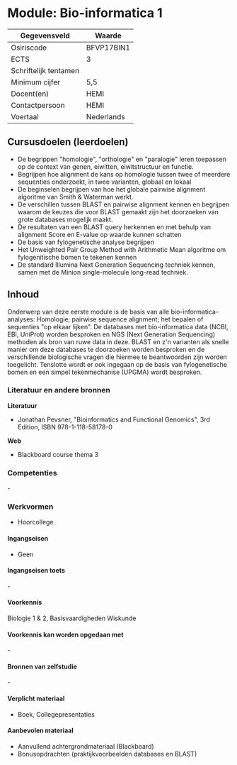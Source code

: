 # Module: Bio-informatica 1

| Gegevensveld  | Waarde |
| ------------- | ------------- |
| Osiriscode  | BFVP17BIN1  |
| ECTS  | 3 |
|  Schriftelijk tentamen |
| Minimum cijfer  | 5,5 |
| Docent(en)  | HEMI |
| Contactpersoon  | HEMI |
| Voertaal  | Nederlands |

## Cursusdoelen (leerdoelen)

- De begrippen "homologie", "orthologie" en "paralogie" leren toepassen op de context van genen, eiwitten, eiwitstructuur en functie.
- Begrijpen hoe alignment de kans op homologie tussen twee of meerdere sequenties onderzoekt, in twee varianten, globaal en lokaal
- De beginselen begrijpen van hoe het globale pairwise alignment algoritme van Smith & Waterman werkt.
- De verschillen tussen BLAST en pairwise alignment kennen en begrijpen waarom de keuzes die voor BLAST gemaakt zijn het doorzoeken van grote databases mogelijk maakt.
- De resultaten van een BLAST query herkennen en met behulp van alignment Score en E-value op waarde kunnen schatten
- De basis van fylogenetische analyse begrijpen
- Het Unweighted Pair Group Method with Arithmetic Mean algoritme om fylogenitische bomen te tekenen kennen
- De standard Illumina Next Generation Sequencing techniek kennen, samen met de Minion single-molecule long-read techniek.

## Inhoud

Onderwerp van deze eerste module is de basis van alle bio-informatica-analyses: Homologie; pairwise sequence alignment; het bepalen of sequenties "op elkaar lijken". De databases met bio-informatica data (NCBI, EBI, UniProt) worden besproken en NGS (Next Generation Sequencing) methoden als bron van ruwe data in deze. BLAST en z'n varianten als snelle manier om deze databases te doorzoeken worden besproken en de verschillende biologische vragen die hiermee te beantwoorden zijn worden toegelicht. Tenslotte wordt er ook ingegaan op de basis van fylogenetische bomen en een simpel tekenmechanise (UPGMA) wordt besproken.

### Literatuur en andere bronnen

**Literatuur**

- Jonathan Pevsner, "Bioinformatics and Functional Genomics", 3rd Edition, ISBN 978-1-118-58178-0

**Web**
- Blackboard course thema 3

### Competenties
\-

### Werkvormen  
- Hoorcollege

#### Ingangseisen 
- Geen

#### Ingangseisen toets
\- 

#### Voorkennis
Biologie 1 & 2, Basisvaardigheden Wiskunde

#### Voorkennis kan worden opgedaan met
\-

#### Bronnen van zelfstudie
\-

#### Verplicht materiaal
- Boek, Collegepresentaties

#### Aanbevolen materiaal
- Aanvullend achtergrondmateriaal (Blackboard)
- Bonusopdrachten (praktijkvoorbeelden databases en BLAST)

